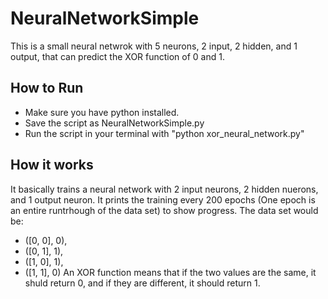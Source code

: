 # NeuralNetworkSimple

This is a small neural netwrok with 5 neurons, 2 input, 2 hidden, and 1 output, that can predict the XOR function of 0 and 1. 

## How to Run

- Make sure you have python installed.
- Save the script as NeuralNetworkSimple.py
- Run the script in your terminal with "python xor_neural_network.py"

## How it works 
It basically trains a neural network with 2 input neurons, 2 hidden nuerons, and 1 output neuron.
It prints the training every 200 epochs (One epoch is an entire runtrhough of the data set) to show progress.
The data set would be:
- ([0, 0], 0),
- ([0, 1], 1),
- ([1, 0], 1),
- ([1, 1], 0)
An XOR function means that if the two values are the same, it shuld return 0, and if they are different, it should return 1.
